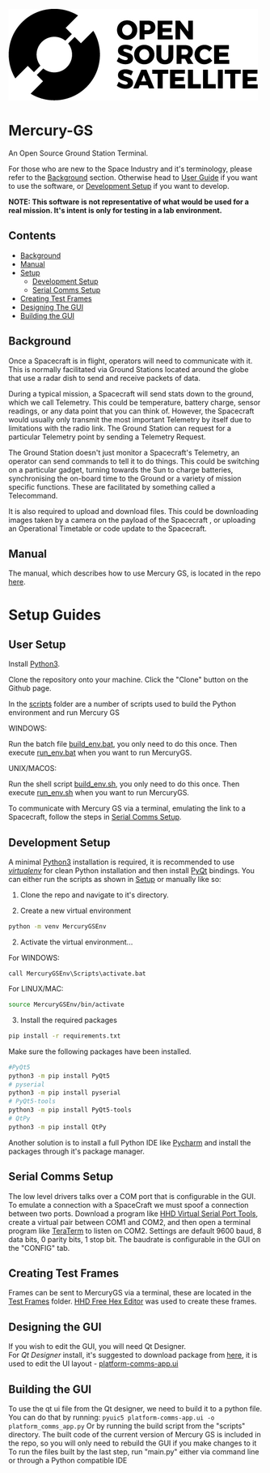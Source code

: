 ![](gui_assets/OSSAT-LOGO-BLACK.jpg)
# Mercury-GS
An Open Source Ground Station Terminal. 

For those who are new to the Space Industry and it's terminology, please refer to the [Background](#Background) section. 
Otherwise head to [User Guide](#user-guide) if you want to use the software, or [Development Setup](#development-setup) if you want to develop.

**NOTE: This software is not representative of what would be used for a real mission. 
It's intent is only for testing in a lab environment.**

## Contents
- [Background](#background)
- [Manual](#manual)
- [Setup](#setup)
  - [Development Setup](#development-setup)
  - [Serial Comms Setup](#serial-comms-setup)
- [Creating Test Frames](#creating-test-frames)
- [Designing The GUI](#designing-the-gui)
- [Building the GUI](#building-the-gui)

## Background
Once a Spacecraft is in flight, operators will need to communicate with it. 
This is normally facilitated via Ground Stations located around the globe that use a radar dish to send and receive packets of data.

During a typical mission, a Spacecraft will send stats down to the ground, which we call Telemetry.
This could be temperature, battery charge, sensor readings, or any data point that you can think of.
However, the Spacecraft would usually only transmit the most important Telemetry by itself due to limitations with the radio link. 
The Ground Station can request for a particular Telemetry point by sending a Telemetry Request.

The Ground Station doesn't just monitor a Spacecraft's Telemetry, an operator can send commands to tell it to do things.
This could be switching on a particular gadget, turning towards the Sun to charge batteries, 
synchronising the on-board time to the Ground or a variety of mission specific functions.
These are facilitated by something called a Telecommand.

It is also required to upload and download files. This could be downloading images taken by a camera on the payload of the Spacecraft
, or uploading an Operational Timetable or code update to the Spacecraft.

## Manual
The manual, which describes how to use Mercury GS, is located in the repo [here](/Mercury%20GS%20Manual.docx).

# Setup Guides
## User Setup
Install [Python3](https://www.python.org/downloads/).

Clone the repository onto your machine. Click the "Clone" button on the Github page.

In the [scripts](../scripts) folder are a number of scripts used to build the Python environment and run Mercury GS

WINDOWS:

Run the batch file [build_env.bat](../scripts/build_env.bat), you only need to do this once.
Then execute [run_env.bat](../scripts/run_env.bat) when you want to run MercuryGS.

UNIX/MACOS:

Run the shell script [build_env.sh](../scripts/build_env.sh), you only need to do this once.
Then execute [run_env.sh](../scripts/run_env.sh) when you want to run MercuryGS.

To communicate with Mercury GS via a terminal, emulating the link to a Spacecraft, follow the steps in [Serial Comms Setup](#serial-comms-setup).

## Development Setup

A minimal [Python3](https://www.python.org/downloads/) installation is required, it is recommended to use [*virtualenv*](https://pypi.org/project/virtualenv/) for clean Python installation and then install [PyQt](https://www.riverbankcomputing.com/static/Docs/PyQt5/designer.html) bindings.
You can either run the scripts as shown in [Setup](#setup) or manually like so: 


1) Clone the repo and navigate to it's directory.

2) Create a new virtual environment
```bash
python -m venv MercuryGSEnv
```
2) Activate the virtual environment...

For WINDOWS:
```batch
call MercuryGSEnv\Scripts\activate.bat
```
For LINUX/MAC:
```bash
source MercuryGSEnv/bin/activate
```
3) Install the required packages
```bash
pip install -r requirements.txt
```
Make sure the following packages have been installed.
```bash
#PyQt5
python3 -m pip install PyQt5
# pyserial
python3 -m pip install pyserial
# PyQt5-tools
python3 -m pip install PyQt5-tools
# QtPy
python3 -m pip install QtPy
```
Another solution is to install a full Python IDE like [Pycharm](https://www.jetbrains.com/pycharm/) and install the packages through it's package manager.

## Serial Comms Setup
The low level drivers talks over a COM port that is configurable in the GUI. To emulate a connection with a SpaceCraft we must spoof a connection between two ports.
Download a program like [HHD Virtual Serial Port Tools](https://freevirtualserialports.com/), create a virtual pair between COM1 and COM2, and then open a terminal program like [TeraTerm](https://ttssh2.osdn.jp/index.html.en) to listen on COM2. Settings are default 9600 baud, 8 data bits, 0 parity bits, 1 stop bit. The baudrate is configurable in the GUI on the "CONFIG" tab.

## Creating Test Frames
Frames can be sent to MercuryGS via a terminal, these are located in the [Test Frames](/test_frames) folder.
[HHD Free Hex Editor](https://www.hhdsoftware.com/free-hex-editor) was used to create these frames.

## Designing the GUI
If you wish to edit the GUI, you will need Qt Designer.  
For *Qt Designer* install, it's suggested to download package from [here](https://build-system.fman.io/qt-designer-download), it is used to edit the UI layout - [platform-comms-app.ui](platform-comms-app.ui)

## Building the GUI
To use the qt ui file from the Qt designer, we need to build it to a python file.
You can do that by running: `pyuic5 platform-comms-app.ui -o platform_comms_app.py`
Or by running the build script from the "scripts" directory.
The built code of the current version of Mercury GS is included in the repo, so you will only need to rebuild the GUI if you make changes to it
To run the files built by the last step, run "main.py" either via command line or through a Python compatible IDE
